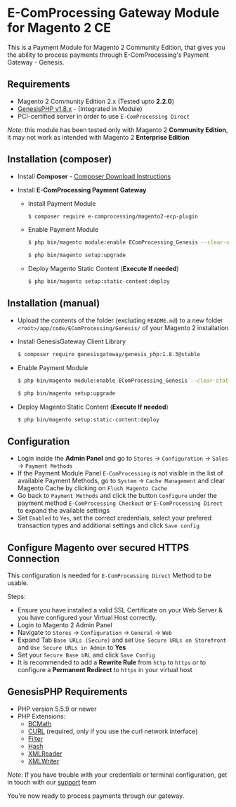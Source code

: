 E-ComProcessing Gateway Module for Magento 2 CE
=============================

This is a Payment Module for Magento 2 Community Edition, that gives you the ability to process payments through E-ComProcessing's Payment Gateway - Genesis.

Requirements
------------

* Magento 2 Community Edition 2.x (Tested upto __2.2.0__)
* [GenesisPHP v1.8.x](https://github.com/GenesisGateway/genesis_php) - (Integrated in Module)
* PCI-certified server in order to use ```E-ComProcessing Direct```

*Note:* this module has been tested only with Magento 2 __Community Edition__, it may not work
as intended with Magento 2 __Enterprise Edition__

Installation (composer)
---------------------
* Install __Composer__ - [Composer Download Instructions](https://getcomposer.org/doc/00-intro.md)

* Install __E-ComProcessing Payment Gateway__

    * Install Payment Module

        ```sh
        $ composer require e-comprocessing/magento2-ecp-plugin
        ```

    * Enable Payment Module 
        
        ```sh
        $ php bin/magento module:enable EComProcessing_Genesis --clear-static-content
        ```

        ```sh
        $ php bin/magento setup:upgrade
        ```
    * Deploy Magento Static Content (__Execute If needed__)
    
        ```sh
        $ php bin/magento setup:static-content:deploy
        ```    

Installation (manual)
---------------------

* Upload the contents of the folder (excluding ```README.md```) to a new folder ```<root>/app/code/EComProcessing/Genesis/``` of your Magento 2 installation
* Install GenesisGateway Client Library
    
    ```sh
    $ composer require genesisgateway/genesis_php:1.8.3@stable
    ```

* Enable Payment Module 

    ```sh
    $ php bin/magento module:enable EComProcessing_Genesis --clear-static-content
    ```

    ```sh
    $ php bin/magento setup:upgrade
    ```

* Deploy Magento Static Content (__Execute If needed__)
    
    ```sh
    $ php bin/magento setup:static-content:deploy
    ```   

Configuration
---------------------

* Login inside the __Admin Panel__ and go to ```Stores``` -> ```Configuration``` -> ```Sales``` -> ```Payment Methods```
* If the Payment Module Panel ```E-ComProcessing``` is not visible in the list of available Payment Methods, 
  go to  ```System``` -> ```Cache Management``` and clear Magento Cache by clicking on ```Flush Magento Cache```
* Go back to ```Payment Methods``` and click the button ```Configure``` under the payment method ```E-ComProcessing Checkout``` or ```E-ComProcessing Direct``` to expand the available settings
* Set ```Enabled``` to ```Yes```, set the correct credentials, select your prefered transaction types and additional settings and click ```Save config```

Configure Magento over secured HTTPS Connection
---------------------
This configuration is needed for ```E-ComProcessing Direct``` Method to be usable.

Steps:
* Ensure you have installed a valid SSL Certificate on your Web Server & you have configured your Virtual Host correctly.
* Login to Magento 2 Admin Panel
* Navigate to ```Stores``` -> ```Configuration``` -> ```General``` -> ```Web``` 
* Expand Tab ```Base URLs (Secure)``` and set ```Use Secure URLs on Storefront``` and ```Use Secure URLs in Admin``` to **Yes**
* Set your ```Secure Base URL``` and click ```Save Config```
* It is recommended to add a **Rewrite Rule** from ```http``` to ```https``` or to configure a **Permanent Redirect** to ```https``` in your virtual host

GenesisPHP Requirements
------------

* PHP version 5.5.9 or newer
* PHP Extensions:
    * [BCMath](https://php.net/bcmath)
    * [CURL](https://php.net/curl) (required, only if you use the curl network interface)
    * [Filter](https://php.net/filter)
    * [Hash](https://php.net/hash)
    * [XMLReader](https://php.net/xmlreader)
    * [XMLWriter](https://php.net/xmlwriter)

_Note_: If you have trouble with your credentials or terminal configuration, get in touch with our [support] team

You're now ready to process payments through our gateway.

[support]: mailto:Tech-Support@e-comprocessing.com
